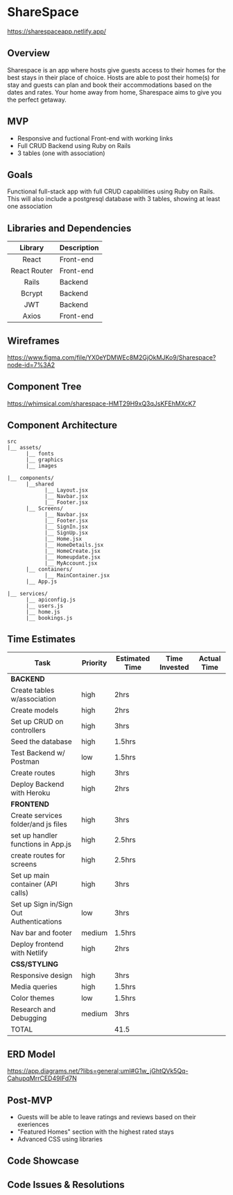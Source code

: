 # ShareSpace

https://sharespaceapp.netlify.app/

## Overview

Sharespace is an app where hosts give guests access to their homes for the best stays in their place of choice. Hosts are able to post their home(s) for stay and guests can plan and book their accommodations based on the dates and rates. Your home away from home, Sharespace aims to give you the perfect getaway. 

## MVP

* Responsive and fuctional Front-end with working links
* Full CRUD Backend using Ruby on Rails 
* 3 tables (one with association)

## Goals

Functional full-stack app with full CRUD capabilities using Ruby on Rails. This will also include a  postgresql database with 3 tables, showing at least one association  

## Libraries and Dependencies

|     Library      | Description                                |
| :--------------: | :----------------------------------------- |
|      React       | Front-end                                 |
|     React Router      | Front-end                           
|     Rails     | Backend                                   |      
|     Bcrypt     | Backend                                 |
|     JWT       | Backend                                |
|     Axios     | Front-end                                 |


## Wireframes

https://www.figma.com/file/YX0eYDMWEc8M2GjOkMJKo9/Sharespace?node-id=7%3A2

## Component Tree

https://whimsical.com/sharespace-HMT29H9xQ3qJsKFEhMXcK7

## Component Architecture
```
src
|__ assets/
      |__ fonts
      |__ graphics
      |__ images
      
|__ components/
      |__shared
            |__ Layout.jsx
            |__ Navbar.jsx
            |__ Footer.jsx
      |__ Screens/
            |__ Navbar.jsx
            |__ Footer.jsx
            |__ SignIn.jsx
            |__ SignUp.jsx
            |__ Home.jsx
            |__ HomeDetails.jsx
            |__ HomeCreate.jsx
            |__ Homeupdate.jsx
            |__ MyAccount.jsx
      |__ containers/
            |__ MainContainer.jsx
      |__ App.js
      
|__ services/
      |__ apiconfig.js
      |__ users.js
      |__ home.js
      |__ bookings.js

```

## Time Estimates


| Task                                    | Priority | Estimated Time | Time Invested | Actual Time  |
|-----------------------------------------|----------|----------------|---------------|--------------|
| **BACKEND**                                 |          |                |               |              |
| Create tables w/association             | high      | 2hrs           |               |              |
| Create models                           | high     | 2hrs           |               |              |
| Set up CRUD on controllers              | high     | 3hrs           |               |              |
| Seed the database                       | high      | 1.5hrs         |               |              |
| Test Backend w/ Postman                 |  low       | 1.5hrs         |               |              |
| Create routes                           | high      | 3hrs           |               |              |
| Deploy Backend with Heroku              | high     | 2hrs           |               |              |
| **FRONTEND**                            |          |                |               |              |
| Create services folder/and js files     | high      | 3hrs           |               |              |
| set up handler functions in App.js      | high     | 2.5hrs         |               |              |
| create routes for screens               | high     | 2.5hrs         |               |              |
| Set up main container (API calls)       | high     | 3hrs           |               |              |
| Set up Sign in/Sign Out Authentications | low     | 3hrs           |               |              |
| Nav bar and footer                      | medium         | 1.5hrs         |               |              |
| Deploy frontend with Netlify            | high      | 2hrs           |               |              |
| **CSS/STYLING**                             |          |                |               |              |
| Responsive design                       | high     | 3hrs           |               |              |
| Media queries                           | high      | 1.5hrs         |               |              |
| Color themes                            |  low    | 1.5hrs         |               |              |
| Research and Debugging                  |  medium  | 3hrs         |               |              |
| TOTAL                                   |          | 41.5           |               |              |


## ERD Model

https://app.diagrams.net/?libs=general;uml#G1w_jGhtQVk5Qq-CahupqMrrCED49IFd7N

## Post-MVP
* Guests will be able to leave ratings and reviews based on their exeriences
* "Featured Homes" section with the highest rated stays 
* Advanced CSS using libraries



## Code Showcase


## Code Issues & Resolutions


